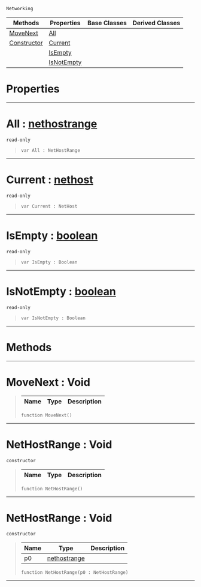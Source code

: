  `Networking`

|Methods|Properties|Base Classes|Derived Classes|
|---|---|---|---|
|[ MoveNext](https://github.com/ZilchEngine/ZilchDocs/blob/master/code_reference/class_reference/nethostrange.markdown#movenext-void)|[ All](https://github.com/ZilchEngine/ZilchDocs/blob/master/code_reference/class_reference/nethostrange.markdown#all-zilch-engine-document)| | |
|[ Constructor](https://github.com/ZilchEngine/ZilchDocs/blob/master/code_reference/class_reference/nethostrange.markdown#nethostrange-void)|[ Current](https://github.com/ZilchEngine/ZilchDocs/blob/master/code_reference/class_reference/nethostrange.markdown#current-zilch-engine-docu)| | |
| |[ IsEmpty](https://github.com/ZilchEngine/ZilchDocs/blob/master/code_reference/class_reference/nethostrange.markdown#isempty-zilch-engine-docu)| | |
| |[ IsNotEmpty](https://github.com/ZilchEngine/ZilchDocs/blob/master/code_reference/class_reference/nethostrange.markdown#isnotempty-zilch-engine-d)| | |


 #  Properties


---  
 #  All : [nethostrange](https://github.com/ZilchEngine/ZilchDocs/blob/master/code_reference/class_reference/nethostrange.markdown)

 `read-only`

> 
> ``` lang=cpp, name=Nada
> var All : NetHostRange


---  
 #  Current : [nethost](https://github.com/ZilchEngine/ZilchDocs/blob/master/code_reference/class_reference/nethost.markdown)

 `read-only`

> 
> ``` lang=cpp, name=Nada
> var Current : NetHost


---  
 #  IsEmpty : [boolean](https://github.com/ZilchEngine/ZilchDocs/blob/master/code_reference/nada_base_types/boolean.markdown)

 `read-only`

> 
> ``` lang=cpp, name=Nada
> var IsEmpty : Boolean


---  
 #  IsNotEmpty : [boolean](https://github.com/ZilchEngine/ZilchDocs/blob/master/code_reference/nada_base_types/boolean.markdown)

 `read-only`

> 
> ``` lang=cpp, name=Nada
> var IsNotEmpty : Boolean


---  
 #  Methods


---  
 #  MoveNext : Void

> 
> |Name|Type|Description|
> |---|---|---|
> ``` lang=cpp, name=Nada
> function MoveNext()
> ``` 


---  
 #  NetHostRange : Void

 `constructor`

> 
> |Name|Type|Description|
> |---|---|---|
> ``` lang=cpp, name=Nada
> function NetHostRange()
> ``` 


---  
 #  NetHostRange : Void

 `constructor`

> 
> |Name|Type|Description|
> |---|---|---|
> |p0|[nethostrange](https://github.com/ZilchEngine/ZilchDocs/blob/master/code_reference/class_reference/nethostrange.markdown)| |
> ``` lang=cpp, name=Nada
> function NetHostRange(p0 : NetHostRange)
> ``` 


---  
 

 